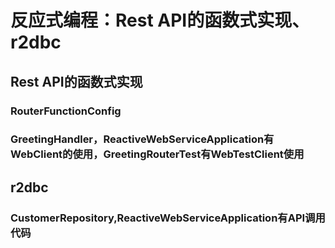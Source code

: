 # 反应式编程：Rest API的函数式实现、r2dbc
## Rest API的函数式实现
### RouterFunctionConfig
### GreetingHandler，ReactiveWebServiceApplication有WebClient的使用，GreetingRouterTest有WebTestClient使用
## r2dbc
### CustomerRepository,ReactiveWebServiceApplication有API调用代码
